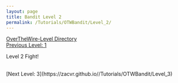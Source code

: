 ```yaml
---
layout: page
title: Bandit Level 2
permalink: /Tutorials/OTWBandit/Level_2/
---
```

[OverTheWire-Level Directory](https://zacvr.github.io/Tutorials/OTWBandit/)
<br/>
[Previous Level: 1](https://zacvr.github.io//Tutorials/OTWBandit/Level_1)
<br/>

Level 2 Fight!

<br/>
[Next Level: 3](https://zacvr.github.io//Tutorials/OTWBandit/Level_3)
